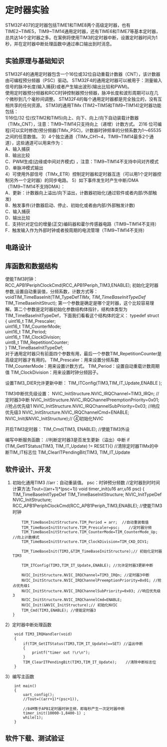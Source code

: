 # 定时器实验 #
STM32F407的定时器包括TIME1和TIME8两个高级定时器，也有TIME2~TIME5，TIM9~TIM14通用定时器，还有TIME6和TIME7等基本定时器，总共达14个定时器之多。在案例将使用TIM3的定时器中断，设置定时器时间为1秒，并在定时器中断处理函数中通过串口输出到时消息。

## 实验原理与基础知识 ##
STM32F4的通用定时器包含一个16位或32位自动重载计数器（CNT），该计数器由可编程预分频器（PSC）驱动。
STM32F4的通用定时器可以被用于：测量输入信号的脉冲长度(输入捕获)或者产生输出波形(输出比较和PWM)。  
使用定时器预分频器和RCC时钟控制器预分频器，脉冲长度和波形周期可以在几个微秒到几个毫秒间调整。
STM32F4的每个通用定时器都是完全独立的，没有互相共享的任何资源。 
STM3的通用TIMx (TIM2~TIM5和TIM9~TIM14)定时器功能包括：   
    1)16位/32 位(仅TIM2和TIM5)向上、向下、向上/向下自动装载计数器（TIMx_CNT），注意：TIM9~TIM14只支持向上（递增）计数方式。 
    2)16 位可编程(可以实时修改)预分频器(TIMx_PSC)，计数器时钟频率的分频系数为1～65535之间的任意数值。 
    3）4个独立通道（TIMx_CH1~4，TIM9~TIM14最多2个通道），这些通道可以用来作为：   
        A．输入捕获   
        B．输出比较   
        C．PWM生成(边缘或中间对齐模式) ，注意：TIM9~TIM14不支持中间对齐模式 
        D．单脉冲模式输出   
        4）可使用外部信号（TIMx_ETR）控制定时器和定时器互连（可以用1个定时器控制另外一个定时器）的同步电路。 
    5）如下事件发生时产生中断/DMA（TIM9~TIM14不支持DMA）：   
        A．更新：计数器向上溢出/向下溢出，计数器初始化(通过软件或者内部/外部触发)  
        B．触发事件(计数器启动、停止、初始化或者由内部/外部触发计数)  
        C．输入捕获   
        D．输出比较   
        E．支持针对定位的增量(正交)编码器和霍尔传感器电路（TIM9~TIM14不支持）   
        F．触发输入作为外部时钟或者按周期的电流管理（TIM9~TIM14不支持） 

## 电路设计 ##

## 库函数和数据结构 ##
使能TIM3时钟：
        RCC_APB1PeriphClockCmd(RCC_APB1Periph_TIM3,ENABLE); 
初始化定时器参数,设置自动重装值，分频系数，计数方式等：
        voidTIM_TimeBaseInit(TIM_TypeDef*TIMx, TIM_TimeBaseInitTypeDef* TIM_TimeBaseInitStruct); 
        第一个参数是确定是哪个定时器，这个比较容易理解。第二个参数是定时器初始化参数结构体指针，结构体类型为TIM_TimeBaseInitTypeDef，下面我们看看这个结构体的定义： 
        typedef struct                                         
        { 
          uint16_t TIM_Prescaler;      
          uint16_t TIM_CounterMode;        
          uint16_t TIM_Period;          
          uint16_t TIM_ClockDivision;    
          uint8_t TIM_RepetitionCounter;     
        } TIM_TimeBaseInitTypeDef;              
        对于通用定时器只有前面四个参数有用，最后一个参数TIM_RepetitionCounter是高级定时器才有用的。 
        TIM_Prescaler：用来设置分频系数 
        TIM_CounterMode：用来设置计数方式。
        TIM_Period：设置自动重载计数周期值 
        TIM_ClockDivision：用来设置时钟分频因子。 
        
设置TIM3_DIER允许更新中断：
        TIM_ITConfig(TIM3,TIM_IT_Update,ENABLE ); 
        
TIM3中断优先级设置：
        NVIC_InitStructure.NVIC_IRQChannel=TIM3_IRQn; //定时器3中断 
        NVIC_InitStructure.NVIC_IRQChannelPreemptionPriority=0x01; //抢占优先级1 
        NVIC_InitStructure.NVIC_IRQChannelSubPriority=0x03; //响应优先级3 
        NVIC_InitStructure.NVIC_IRQChannelCmd=ENABLE; 
        NVIC_Init(&NVIC_InitStructure);//  ④初始化NVIC  
        
开启TIM3定时器： 
        TIM_Cmd(TIM3, ENABLE);    //使能TIM3外设 

编写中断服务函数：
        //判断定时器3是否发生更新（溢出）中断 
        if (TIM_GetITStatus(TIM3, TIM_IT_Update) != RESET){} 
        //清除定时器TIMx的中断TIM_IT标志位
        TIM_ClearITPendingBit(TIM3, TIM_IT_Update
        
## 软件设计、开发 ##
1)  初始化通用TIM3 
        //arr：自动重装值。  psc：时钟预分频数 
        //定时器到时时间计算方法:Tout=((arr+1)*(psc+1)) 
        void timer_init(u16 arr,u16 psc) 
        { 
            TIM_TimeBaseInitTypeDef TIM_TimeBaseInitStructure; 
            NVIC_InitTypeDef NVIC_InitStructure; 
            RCC_APB1PeriphClockCmd(RCC_APB1Periph_TIM3,ENABLE); //使能TIM3时钟 

            TIM_TimeBaseInitStructure.TIM_Period = arr;  //自动重装载值 
            TIM_TimeBaseInitStructure.TIM_Prescaler=psc;    //定时器分频 
            TIM_TimeBaseInitStructure.TIM_CounterMode=TIM_CounterMode_Up; //向上计数模式 
            TIM_TimeBaseInitStructure.TIM_ClockDivision=TIM_CKD_DIV1;  

            TIM_TimeBaseInit(TIM3,&TIM_TimeBaseInitStructure);// 初始化定时器TIM3 

            TIM_ITConfig(TIM3,TIM_IT_Update,ENABLE); //允许定时器3更新中断 

            NVIC_InitStructure.NVIC_IRQChannel=TIM3_IRQn; //定时器3中断 
            NVIC_InitStructure.NVIC_IRQChannelPreemptionPriority=0x01; //抢占优先级1 
            NVIC_InitStructure.NVIC_IRQChannelSubPriority=0x03; //响应优先级3 
            NVIC_InitStructure.NVIC_IRQChannelCmd=ENABLE; 
            NVIC_Init(&NVIC_InitStructure);// 初始化NVIC  
            TIM_Cmd(TIM3,ENABLE); //使能定时器3  
        }
        
2）定时器中断处理函数

        void TIM3_IRQHandler(void) 
        { 
            if(TIM_GetITStatus(TIM3,TIM_IT_Update)==SET) //溢出中断 
            { 
                printf("timer out !\r\n");
            } 
            TIM_ClearITPendingBit(TIM3,TIM_IT_Update);    //清除中断标志位 
        }
        
3）编写主函数 

        int main()
        {
            uart_config();
            //Tout=((arr+1)*(psc+1)),
            
            //84M等于APB1定时器时钟主频，即每秒产生一次定时器中断 
            timer_init(10000-1,8400-1) ;
            while(1);
        }
    
## 软件下载、测试验证 ##

